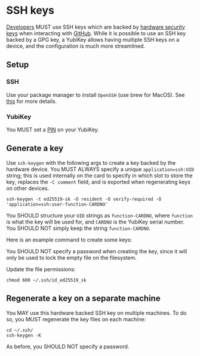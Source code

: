 # SSH keys

[Developers](./devs.md) MUST use SSH keys which are backed by [hardware security keys](./hardware_security_keys.md) when interacting with [GitHub](./github.md).  While it is possible to use an SSH key backed by a GPG key, a YubiKey allows having multiple SSH keys on a device, and the configuration is much more streamlined.

## Setup

### SSH

Use your package manager to install `OpenSSH` (use brew for MacOS).  See [this](https://developers.yubico.com/SSH/Securing_SSH_with_FIDO2.html) for more details.

### YubiKey

You MUST set a [PIN](./hardware_security_keys.md#set-a-fido-pin) on your YubiKey.

## Generate a key

Use `ssh-keygen` with the following args to create a key backed by the hardware device.  You MUST ALWAYS specify a unique `application=ssh:UID` string; this is used internally on the card to specify in which slot to store the key, replaces the `-C comment` field, and is exported when regenerating keys on other devices.
```
ssh-keygen -t ed25519-sk -O resident -O verify-required -O 'application=ssh:user-function-CARDNO'
```
You SHOULD structure your `UID` strings as `function-CARDNO`, where `function` is what the key will be used for, and `CARDNO` is the YubiKey serial number. You SHOULD NOT simply keep the string `function-CARDNO`.

Here is an example command to create some keys:

You SHOULD NOT specify a password when creating the key, since it will only be used to lock the empty file on the filesystem.

Update the file permissions:
```
chmod 600 ~/.ssh/id_ed25519_sk
```

## Regenerate a key on a separate machine

You MAY use this hardware backed SSH key on multiple machines. To do so, you MUST regenerate the key files on each machine:
```
cd ~/.ssh/
ssh-keygen -K
```

As before, you SHOULD NOT specify a password.
